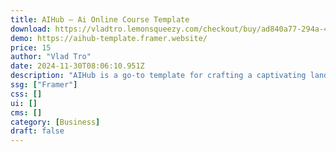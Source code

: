 ```yaml
---
title: AIHub — Ai Online Course Template
download: https://vladtro.lemonsqueezy.com/checkout/buy/ad840a77-294a-4199-8c69-717b9c9655ac
demo: https://aihub-template.framer.website/
price: 15
author: "Vlad Tro"
date: 2024-11-30T08:06:10.951Z
description: "AIHub is a go-to template for crafting a captivating landing page to showcase AI online courses. Perfect for educators, business owners, and marketers. This template boasts a sleek modern dark theme and is incredibly easy to customize."
ssg: ["Framer"]
css: []
ui: []
cms: []
category: [Business]
draft: false
---
```

